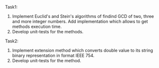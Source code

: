 Task1:
  
  1. Implement Euclid's and Stein's algorithms of findind GCD of two, three and more integer numbers. 
  Add implementation which allows to get methods execution time.
  2. Develop unit-tests for the methods.

Task2:

  1. Implement extension method which converts double value to its string binary representation in format IEEE 754.
  2. Develop unit-tests for the method.
